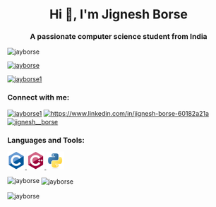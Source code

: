 <h1 align="center">Hi 👋, I'm Jignesh Borse</h1>
<h3 align="center">A passionate computer science student from India</h3>

<p align="left"> <img src="https://komarev.com/ghpvc/?username=jayborse&label=Profile%20views&color=0e75b6&style=flat" alt="jayborse" /> </p>

<p align="left"> <a href="https://github.com/ryo-ma/github-profile-trophy"><img src="https://github-profile-trophy.vercel.app/?username=jayborse" alt="jayborse" /></a> </p>

<p align="left"> <a href="https://twitter.com/jayborse1" target="blank"><img src="https://img.shields.io/twitter/follow/jayborse1?logo=twitter&style=for-the-badge" alt="jayborse1" /></a> </p>

<h3 align="left">Connect with me:</h3>
<p align="left">
<a href="https://twitter.com/jayborse1" target="blank"><img align="center" src="https://raw.githubusercontent.com/rahuldkjain/github-profile-readme-generator/master/src/images/icons/Social/twitter.svg" alt="jayborse1" height="30" width="40" /></a>
<a href="https://linkedin.com/in/https://www.linkedin.com/in/jignesh-borse-60182a21a" target="blank"><img align="center" src="https://raw.githubusercontent.com/rahuldkjain/github-profile-readme-generator/master/src/images/icons/Social/linked-in-alt.svg" alt="https://www.linkedin.com/in/jignesh-borse-60182a21a" height="30" width="40" /></a>
<a href="https://instagram.com/_jayborse" target="blank"><img align="center" src="https://raw.githubusercontent.com/rahuldkjain/github-profile-readme-generator/master/src/images/icons/Social/instagram.svg" alt="jignesh__borse" height="30" width="40" /></a>
</p>

<h3 align="left">Languages and Tools:</h3>
<p align="left"> <a href="https://www.cprogramming.com/" target="_blank"> <img src="https://raw.githubusercontent.com/devicons/devicon/master/icons/c/c-original.svg" alt="c" width="40" height="40"/> </a> <a href="https://www.w3schools.com/cpp/" target="_blank"> <img src="https://raw.githubusercontent.com/devicons/devicon/master/icons/cplusplus/cplusplus-original.svg" alt="cplusplus" width="40" height="40"/> </a> <a href="https://www.python.org" target="_blank"> <img src="https://raw.githubusercontent.com/devicons/devicon/master/icons/python/python-original.svg" alt="python" width="40" height="40"/> </a> </p>

<p><img align="left" src="https://github-readme-stats.vercel.app/api/top-langs?username=jayborse&show_icons=true&locale=en&layout=compact" alt="jayborse" /></p>

<p>&nbsp;<img align="center" src="https://github-readme-stats.vercel.app/api?username=jayborse&show_icons=true&locale=en" alt="jayborse" /></p>

<p><img align="center" src="https://github-readme-streak-stats.herokuapp.com/?user=jayborse&" alt="jayborse" /></p>
